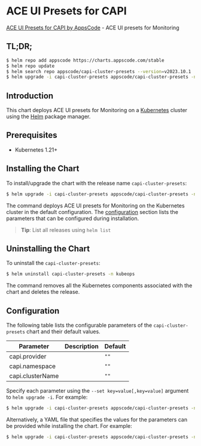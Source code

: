 # ACE UI Presets for CAPI

[ACE UI Presets for CAPI by AppsCode](https://github.com/bytebuilders) - ACE UI presets for Monitoring

## TL;DR;

```bash
$ helm repo add appscode https://charts.appscode.com/stable
$ helm repo update
$ helm search repo appscode/capi-cluster-presets --version=v2023.10.1
$ helm upgrade -i capi-cluster-presets appscode/capi-cluster-presets -n kubeops --create-namespace --version=v2023.10.1
```

## Introduction

This chart deploys ACE UI presets for Monitoring on a [Kubernetes](http://kubernetes.io) cluster using the [Helm](https://helm.sh) package manager.

## Prerequisites

- Kubernetes 1.21+

## Installing the Chart

To install/upgrade the chart with the release name `capi-cluster-presets`:

```bash
$ helm upgrade -i capi-cluster-presets appscode/capi-cluster-presets -n kubeops --create-namespace --version=v2023.10.1
```

The command deploys ACE UI presets for Monitoring on the Kubernetes cluster in the default configuration. The [configuration](#configuration) section lists the parameters that can be configured during installation.

> **Tip**: List all releases using `helm list`

## Uninstalling the Chart

To uninstall the `capi-cluster-presets`:

```bash
$ helm uninstall capi-cluster-presets -n kubeops
```

The command removes all the Kubernetes components associated with the chart and deletes the release.

## Configuration

The following table lists the configurable parameters of the `capi-cluster-presets` chart and their default values.

|    Parameter     | Description |     Default     |
|------------------|-------------|-----------------|
| capi.provider    |             | <code>""</code> |
| capi.namespace   |             | <code>""</code> |
| capi.clusterName |             | <code>""</code> |


Specify each parameter using the `--set key=value[,key=value]` argument to `helm upgrade -i`. For example:

```bash
$ helm upgrade -i capi-cluster-presets appscode/capi-cluster-presets -n kubeops --create-namespace --version=v2023.10.1 --set -- generate from values file --
```

Alternatively, a YAML file that specifies the values for the parameters can be provided while
installing the chart. For example:

```bash
$ helm upgrade -i capi-cluster-presets appscode/capi-cluster-presets -n kubeops --create-namespace --version=v2023.10.1 --values values.yaml
```
